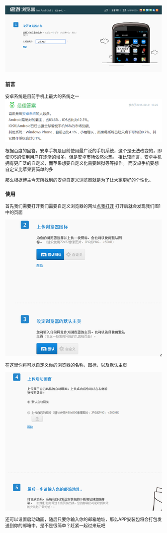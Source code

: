

![遨游浏览器][1]


  ### 前言
  
  
 
 安卓系统是目前手机上最大的系统之一
  ![安卓手机使用统计][2]


  根据百度的回答，安卓手机是目前使用最广泛的手机系统，这个是无法改变的，即使IOS的使用用户在逐渐的增多，但是安卓市场依然火热。
  相比较而言，安卓手机拥有更广泛的自定义，而苹果想要自定义化需要越狱等等操作。
  而安卓手机要想自定义比苹果要简单的多
 
  那么根据博主今天所找到的安卓自定义浏览器就是为了让大家更好的个性化。
  
  
  ### 使用
  
 
 
 首先我们需要打开我们需要自定义浏览器的网址[点我打开][3]
打开后就会发现我们图1中的页面

![自定义][4]

在这里你将可以自定义你的浏览器的名称，图标，以及默认主页

![自定义1][5]

还可以设置启动动画，随后只要你输入你的邮箱地址，那么APP安装包将会打包发送到你的邮箱中。是不是很简单？赶紧一起过来玩吧


  [1]: ./images/1480842336260.jpg "1480842336260.jpg"
  [2]: ./images/1480842472072.jpg "1480842472072.jpg"
  [3]: http://custom.maxthon.cn/custom/
  [4]: ./images/1480842725381.jpg "1480842725381.jpg"
  [5]: ./images/1480842783371.jpg "1480842783371.jpg"
